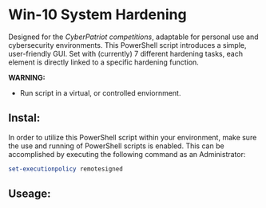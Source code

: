 # Win-10 System Hardening

Designed for the *CyberPatriot competitions*, adaptable for personal use and cybersecurity environments. This PowerShell script introduces a simple, user-friendly GUI. Set with (currently) 7 different hardening tasks, each element is directly linked to a specific hardening function. 

  **WARNING:**
  - Run script in a virtual, or controlled enviornment. 

## Instal:
In order to utilize this PowerShell script within your environment, make sure the use and running of PowerShell scripts is enabled. This can be accomplished by executing the following command as an Administrator:
```Powershell
set-executionpolicy remotesigned
```


## Useage:
